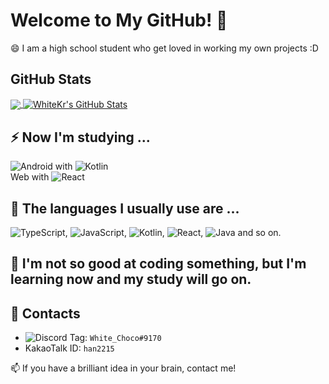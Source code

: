 # Welcome to My GitHub! 🌱

😄 I am a high school student who get loved in working my own projects :D

## GitHub Stats
<a href="https://github.com/WhiteKr/WhiteKr">
  <img align="center"
       src="https://github-readme-stats.vercel.app/api/top-langs/?username=WhiteKr&hide=l&title_color=FAEA88&text_color=CCC&icon_color=A9FF3F&bg_color=323232" />
</a>
<a href="https://github.com/WhiteKr/WhiteKr">
  <img align="center"
       src="https://github-readme-stats.vercel.app/api?username=WhiteKr&show_icons=true&line_height=27&count_private=true&title_color=FAEA88&text_color=CCC&icon_color=A9FF3F&bg_color=323232"
       alt="WhiteKr's GitHub Stats" />
</a>

## ⚡ Now I'm studying ...
![Android](https://img.shields.io/badge/Android-3DDC84?style=for-the-badge&logo=android&logoColor=white) with
![Kotlin](https://img.shields.io/badge/Kotlin-0095D5?&style=for-the-badge&logo=kotlin&logoColor=white)\
Web with ![React](https://img.shields.io/badge/React-20232A?style=for-the-badge&logo=react&logoColor=61DAFB)

## 🤔 The languages I usually use are ...
![TypeScript](https://img.shields.io/badge/TypeScript-007ACC?style=for-the-badge&logo=typescript&logoColor=white),
![JavaScript](https://img.shields.io/badge/JavaScript-F7DF1E?style=for-the-badge&logo=javascript&logoColor=black),
![Kotlin](https://img.shields.io/badge/Kotlin-0095D5?&style=for-the-badge&logo=kotlin&logoColor=white),
![React](https://img.shields.io/badge/React-20232A?style=for-the-badge&logo=react&logoColor=61DAFB),
![Java](https://img.shields.io/badge/Java-ED8B00?style=for-the-badge&logo=java&logoColor=white) and so on.

## 👯 I'm not so good at coding something, but I'm learning now and my study will go on.

## 🔗 Contacts
  - ![Discord](https://img.shields.io/badge/Discord-7289DA?style=for-the-badge&logo=discord&logoColor=white) Tag: `White_Choco#9170`
  - KakaoTalk ID: `han2215`

📫 If you have a brilliant idea in your brain, contact me!
